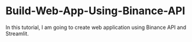 # Build-Web-App-Using-Binance-API
In this tutorial, I am going to create web application using Binance API and Streamlit.
